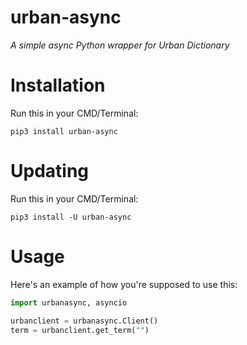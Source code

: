 # urban-async
_A simple async Python wrapper for Urban Dictionary_

# Installation
Run this in your CMD/Terminal:
```
pip3 install urban-async
```

# Updating
Run this in your CMD/Terminal:
```
pip3 install -U urban-async
```

# Usage
Here's an example of how you're supposed to use this:
```py
import urbanasync, asyncio

urbanclient = urbanasync.Client()
term = urbanclient.get_term("")